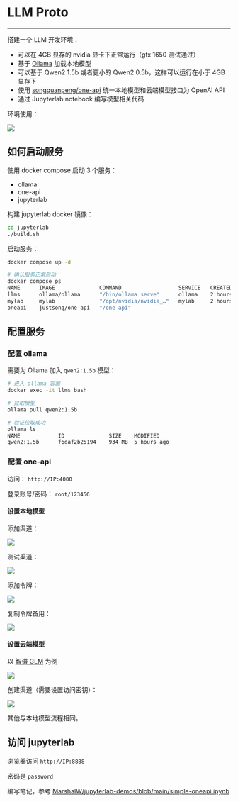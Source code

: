 
# LLM Proto


<!-- @import "[TOC]" {cmd="toc" depthFrom=1 depthTo=6 orderedList=false} -->


---

搭建一个 LLM 开发环境：

- 可以在 4GB 显存的 nvidia 显卡下正常运行（gtx 1650 测试通过）
- 基于 [Ollama](https://ollama.com/) 加载本地模型
- 可以基于 Qwen2 1.5b 或者更小的 Qwen2 0.5b，这样可以运行在小于 4GB 显存下
- 使用 [songquanpeng/one-api](https://github.com/songquanpeng/one-api) 统一本地模型和云端模型接口为 OpenAI API
- 通过 Jupyterlab notebook 编写模型相关代码

环境使用：

![](./files/Kapture%202024-07-11%20at%2017.02.36.gif)

## 如何启动服务

使用 docker compose 启动 3 个服务：

- ollama
- one-api
- jupyterlab

构建 jupyterlab docker 镜像：

```bash
cd jupyterlab
./build.sh
```

启动服务：

```bash
docker compose up -d

# 确认服务正常启动
docker compose ps
NAME      IMAGE              COMMAND                  SERVICE   CREATED       STATUS       PORTS
llms      ollama/ollama      "/bin/ollama serve"      ollama    2 hours ago   Up 2 hours   0.0.0.0:11434->11434/tcp, :::11434->11434/tcp
mylab     mylab              "/opt/nvidia/nvidia_…"   mylab     2 hours ago   Up 2 hours   0.0.0.0:8888->8888/tcp, :::8888->8888/tcp
oneapi    justsong/one-api   "/one-api"
```

## 配置服务

### 配置 ollama

需要为 Ollama 加入 `qwen2:1.5b` 模型：

```bash
# 进入 ollama 容器
docker exec -it llms bash

# 拉取模型
ollama pull qwen2:1.5b

# 验证拉取成功
ollama ls
NAME            ID              SIZE    MODIFIED
qwen2:1.5b      f6daf2b25194    934 MB  5 hours ago
```

### 配置 one-api

访问： `http://IP:4000`

登录账号/密码： `root/123456`

#### 设置本地模型

添加渠道：

![](./files/One_API_set.png)

测试渠道：

![](./files/One_API_test.png)

添加令牌：

![](./files/One_API_create.png)

复制令牌备用：

![](./files/One_API_token.png)

#### 设置云端模型

以 [智谱 GLM](https://open.bigmodel.cn/overview) 为例

![](./files/智谱AI开放平台.png)

创建渠道（需要设置访问密钥）：

![](./files/One_API_zhipu.png)

其他与本地模型流程相同。

## 访问 jupyterlab

浏览器访问 `http://IP:8888`

密码是 `password`

编写笔记，参考 [MarshalW/jupyterlab-demos/blob/main/simple-oneapi.ipynb](https://github.com/MarshalW/jupyterlab-demos/blob/main/simple-oneapi.ipynb)
